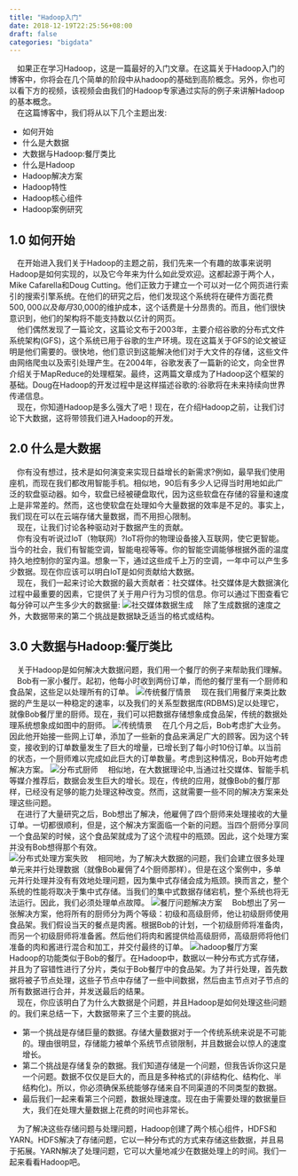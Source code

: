```yaml
---
title: "Hadoop入门"
date: 2018-12-19T22:25:56+08:00
draft: false
categories: "bigdata"
---
```

&emsp;如果正在学习Hadoop，这是一篇最好的入门文章。在这篇关于Hadoop入门的博客中，你将会在几个简单的阶段中从hadoop的基础到高阶概念。另外，你也可以看下方的视频，该视频会由我们的Hadoop专家通过实际的例子来讲解Hadoop的基本概念。  
&emsp;在这篇博客中，我们将从以下几个主题出发:  

* 如何开始
* 什么是大数据
* 大数据与Hadoop:餐厅类比
* 什么是Hadoop
* Hadoop解决方案
* Hadoop特性
* Hadoop核心组件
* Hadoop案例研究

## 1.0 如何开始
&emsp;在开始进入我们关于Hadoop的主题之前，我们先来一个有趣的故事来说明Hadoop是如何实现的，以及它今年来为什么如此受欢迎。这都起源于两个人，Mike Cafarella和Doug Cutting。他们正致力于建立一个可以对一亿个网页进行索引的搜索引擎系统。在他们的研究之后，他们发现这个系统将在硬件方面花费$500,000以及每月$30,000的维护成本，这个话费是十分昂贵的。而且，他们很快意识到，他们的架构将不能支持数以亿计的网页。  
&emsp;他们偶然发现了一篇论文，这篇论文布于2003年，主要介绍谷歌的分布式文件系统架构(GFS)，这个系统已用于谷歌的生产环境。现在这篇关于GFS的论文被证明是他们需要的。很快地，他们意识到这能解决他们对于大文件的存储，这些文件由网络爬虫以及索引处理产生。在2004年，谷歌发表了一篇新的论文，向全世界介绍关于MapReduce的处理框架。最终，这两篇文章成为了Hadoop这个框架的基础。Doug在Hadoop的开发过程中是这样描述谷歌的:谷歌将在未来持续向世界传递信息。  
&emsp;现在，你知道Hadoop是多么强大了吧！现在，在介绍Hadoop之前，让我们讨论下大数据，这将带领我们进入Hadoop的开发。

## 2.0 什么是大数据
&emsp;你有没有想过，技术是如何演变来实现日益增长的新需求?例如，最早我们使用座机，而现在我们都改用智能手机。相似地，90后有多少人记得当时用地如此广泛的软盘驱动器。如今，软盘已经被硬盘取代，因为这些软盘在存储的容量和速度上是非常差的。然而，这也使软盘在处理如今大量数据的效率是不足的。事实上，我们现在可以在云端存储大量数据，而不用担心限制。  
&emsp;现在，让我们讨论各种驱动对于数据产生的贡献。  
&emsp;你有没有听说过IoT（物联网）?IoT将你的物理设备接入互联网，使它更智能。当今的社会，我们有智能空调，智能电视等等。你的智能空调能够根据外面的温度持久地控制你的室内温。想象一下，通过这些成千上万的空调，一年中可以产生多少数据。现在你应该可以明白IoT是如何贡献给大数据。  
&emsp;现在，我们一起来讨论大数据的最大贡献者：社交媒体。社交媒体是大数据演化过程中最重要的因素，它提供了关于用户行为习惯的信息。你可以通过下图查看它每分钟可以产生多少大的数据量:
![社交媒体数据生成](../images/hadoop/Social-Media-Hadoop-Tutorial-Edureka-768x743.png)
&emsp;除了生成数据的速度之外，大数据带来的第二个挑战是数据缺乏适当的格式或结构。   

## 3.0 大数据与Hadoop:餐厅类比
&emsp;关于Hadoop是如何解决大数据问题，我们用一个餐厅的例子来帮助我们理解。  
&emsp;Bob有一家小餐厅。起初，他每小时收到两份订单，而他的餐厅里有一个厨师和食品架，这些足以处理所有的订单。
![传统餐厅情景](../images/hadoop/Traditional-Restaurant-Analogy-Hadoop-Tutorial-Edureka.png)
&emsp;现在我们用餐厅来类比数据的产生是以一种稳定的速率，以及我们的关系型数据库(RDBMS)足以处理它，就像Bob餐厅里的厨师。现在，我们可以把数据存储想象成食品架，传统的数据处理系统想象成如图中的厨师。
![传统情景](../images/hadoop/Traditional-Scenario-Failed-Hadoop-Tutorial-Edureka.png)
&emsp;在几个月之后，Bob考虑扩大业务。因此他开始接一些网上订单，添加了一些新的食品来满足广大的顾客。因为这个转变，接收到的订单数量发生了巨大的增量，已增长到了每小时10份订单。以当前的状态，一个厨师难以完成如此巨大的订单数量。考虑到这种情况，Bob开始考虑解决方案。
![分布式厨师](../images/hadoop/Distributed-Chef-Hadoop-Tutorial-Edureka.png)
&emsp;相似地，在大数据理论中,当通过社交媒体、智能手机等媒介推荐后，数据会发生巨大的增长。现在，传统的应用，就像Bob的餐厅那样，已经没有足够的能力处理这种改变。然而，这就需要一些不同的解决方案来处理这些问题。  
&emsp;在进行了大量研究之后，Bob想出了解决，他雇佣了四个厨师来处理接收的大量订单。一切都很顺利，但是，这个解决方案面临一个新的问题。当四个厨师分享同一个食品架的时候，这个食品架就成为了这个流程中的瓶颈。因此，这个处理方案并没有Bob想得那个有效。  
![分布式处理方案失败](../images/hadoop/Distributed-System-Limitations-Hadoop-Tutorial-Edureka.png)
&emsp;相同地，为了解决大数据的问题，我们会建立很多处理单元来并行处理数据（就像Bob雇佣了4个厨师那样）。但是在这个案例中，多单元并行处理并没有有效地处理问题，因为集中式存储会成为瓶颈。换而言之，整个系统的性能将取决于集中式存储。当我们的集中式数据存储宕机，整个系统也将无法运行。因此，我们必须处理单点故障。
![餐厅问题解决方案](../images/hadoop/Restaurant-Solution-Hadoop-Tutorial-Edureka-768x362.png)
&emsp;Bob想出了另一张解决方案，他将所有的厨师分为两个等级：初级和高级厨师，他让初级厨师使用食品架。我们假设当天的餐点是肉酱。根据Bob的计划，一个初级厨师将准备肉，而另一个初级厨师将准备酱。然后他们将肉和酱提供给高级厨师，高级厨师将他们准备的肉和酱进行混合和加工，并交付最终的订单。
![hadoop餐厅方案](../images/hadoop/Hadoop-as-a-Solution-Restaurant-Analogy-Hadoop-Tutorial-Edureka.png)
&emsp;Hadoop的功能类似于Bob的餐厅。在Hadoop中，数据以一种分布式方式存储，并且为了容错性进行了分片，类似于Bob餐厅中的食品架。为了并行处理，首先数据将被子节点处理，这些子节点中存储了一些中间数据，然后由主节点对子节点的所有数据进行合并，并发送最后的结果。  
&emsp;现在，你应该明白了为什么大数据是个问题，并且Hadoop是如何处理这些问题的。我们来总结一下，大数据带来了三个主要的挑战。

* 第一个挑战是存储巨量的数据。存储大量数据对于一个传统系统来说是不可能的。理由很明显，存储能力被单个系统节点锁限制，并且数据会以惊人的速度增长。
* 第二个挑战是存储复杂的数据。我们知道存储是一个问题，但我告诉你这只是一个问题。数据不仅仅是巨大的，而且是多种格式的(非结构化、结构化、半结构化)。所以，你必须确保系统能够存储来自不同渠道的不同类型的数据。
* 最后我们一起来看第三个问题，数据处理速度。现在由于需要处理的数据量巨大，我们在处理大量数据上花费的时间也非常长。

&emsp;为了解决这些存储问题与处理问题，Hadoop创建了两个核心组件，HDFS和YARN。HDFS解决了存储问题，它以一种分布式的方式来存储这些数据，并且易于拓展。YARN解决了处理问题，它可以大量地减少在数据处理上的时间。我们一起来看看Hadoop吧。